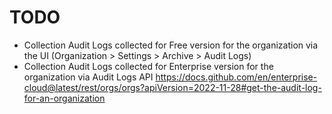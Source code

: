# TODO

- Collection Audit Logs collected for Free version for the organization via the UI (Organization > Settings > Archive > Audit Logs)
- Collection Audit Logs collected for Enterprise version for the organization via Audit Logs API https://docs.github.com/en/enterprise-cloud@latest/rest/orgs/orgs?apiVersion=2022-11-28#get-the-audit-log-for-an-organization
